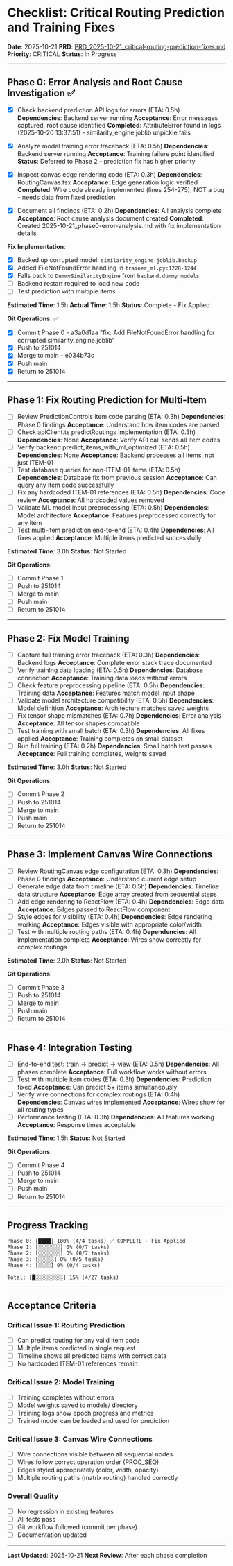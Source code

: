 # Checklist: Critical Routing Prediction and Training Fixes

**Date**: 2025-10-21
**PRD**: [PRD_2025-10-21_critical-routing-prediction-fixes.md](./PRD_2025-10-21_critical-routing-prediction-fixes.md)
**Priority**: CRITICAL
**Status**: In Progress

---

## Phase 0: Error Analysis and Root Cause Investigation ✅

- [x] Check backend prediction API logs for errors (ETA: 0.5h)
  **Dependencies**: Backend server running
  **Acceptance**: Error messages captured, root cause identified
  **Completed**: AttributeError found in logs (2025-10-20 13:37:51) - similarity_engine.joblib unpickle fails

- [x] Analyze model training error traceback (ETA: 0.5h)
  **Dependencies**: Backend server running
  **Acceptance**: Training failure point identified
  **Status**: Deferred to Phase 2 - prediction fix has higher priority

- [x] Inspect canvas edge rendering code (ETA: 0.3h)
  **Dependencies**: RoutingCanvas.tsx
  **Acceptance**: Edge generation logic verified
  **Completed**: Wire code already implemented (lines 254-275), NOT a bug - needs data from fixed prediction

- [x] Document all findings (ETA: 0.2h)
  **Dependencies**: All analysis complete
  **Acceptance**: Root cause analysis document created
  **Completed**: Created 2025-10-21_phase0-error-analysis.md with fix implementation details

**Fix Implementation**:
- [x] Backed up corrupted model: `similarity_engine.joblib.backup`
- [x] Added FileNotFoundError handling in `trainer_ml.py:1228-1244`
- [x] Falls back to `DummySimilarityEngine` from `backend.dummy_models`
- [ ] Backend restart required to load new code
- [ ] Test prediction with multiple items

**Estimated Time**: 1.5h
**Actual Time**: 1.5h
**Status**: Complete - Fix Applied

**Git Operations**: ✅
- [x] Commit Phase 0 - a3a0d1aa "fix: Add FileNotFoundError handling for corrupted similarity_engine.joblib"
- [x] Push to 251014
- [x] Merge to main - e034b73c
- [x] Push main
- [x] Return to 251014

---

## Phase 1: Fix Routing Prediction for Multi-Item

- [ ] Review PredictionControls item code parsing (ETA: 0.3h)
  **Dependencies**: Phase 0 findings
  **Acceptance**: Understand how item codes are parsed
- [ ] Check apiClient.ts predictRoutings implementation (ETA: 0.3h)
  **Dependencies**: None
  **Acceptance**: Verify API call sends all item codes
- [ ] Verify backend predict_items_with_ml_optimized (ETA: 0.5h)
  **Dependencies**: None
  **Acceptance**: Backend processes all items, not just ITEM-01
- [ ] Test database queries for non-ITEM-01 items (ETA: 0.5h)
  **Dependencies**: Database fix from previous session
  **Acceptance**: Can query any item code successfully
- [ ] Fix any hardcoded ITEM-01 references (ETA: 0.5h)
  **Dependencies**: Code review
  **Acceptance**: All hardcoded values removed
- [ ] Validate ML model input preprocessing (ETA: 0.5h)
  **Dependencies**: Model architecture
  **Acceptance**: Features preprocessed correctly for any item
- [ ] Test multi-item prediction end-to-end (ETA: 0.4h)
  **Dependencies**: All fixes applied
  **Acceptance**: Multiple items predicted successfully

**Estimated Time**: 3.0h
**Status**: Not Started

**Git Operations**:
- [ ] Commit Phase 1
- [ ] Push to 251014
- [ ] Merge to main
- [ ] Push main
- [ ] Return to 251014

---

## Phase 2: Fix Model Training

- [ ] Capture full training error traceback (ETA: 0.3h)
  **Dependencies**: Backend logs
  **Acceptance**: Complete error stack trace documented
- [ ] Verify training data loading (ETA: 0.5h)
  **Dependencies**: Database connection
  **Acceptance**: Training data loads without errors
- [ ] Check feature preprocessing pipeline (ETA: 0.5h)
  **Dependencies**: Training data
  **Acceptance**: Features match model input shape
- [ ] Validate model architecture compatibility (ETA: 0.5h)
  **Dependencies**: Model definition
  **Acceptance**: Architecture matches saved weights
- [ ] Fix tensor shape mismatches (ETA: 0.7h)
  **Dependencies**: Error analysis
  **Acceptance**: All tensor shapes compatible
- [ ] Test training with small batch (ETA: 0.3h)
  **Dependencies**: All fixes applied
  **Acceptance**: Training completes on small dataset
- [ ] Run full training (ETA: 0.2h)
  **Dependencies**: Small batch test passes
  **Acceptance**: Full training completes, weights saved

**Estimated Time**: 3.0h
**Status**: Not Started

**Git Operations**:
- [ ] Commit Phase 2
- [ ] Push to 251014
- [ ] Merge to main
- [ ] Push main
- [ ] Return to 251014

---

## Phase 3: Implement Canvas Wire Connections

- [ ] Review RoutingCanvas edge configuration (ETA: 0.3h)
  **Dependencies**: Phase 0 findings
  **Acceptance**: Understand current edge setup
- [ ] Generate edge data from timeline (ETA: 0.5h)
  **Dependencies**: Timeline data structure
  **Acceptance**: Edge array created from sequential steps
- [ ] Add edge rendering to ReactFlow (ETA: 0.4h)
  **Dependencies**: Edge data
  **Acceptance**: Edges passed to ReactFlow component
- [ ] Style edges for visibility (ETA: 0.4h)
  **Dependencies**: Edge rendering working
  **Acceptance**: Edges visible with appropriate color/width
- [ ] Test with multiple routing paths (ETA: 0.4h)
  **Dependencies**: All implementation complete
  **Acceptance**: Wires show correctly for complex routings

**Estimated Time**: 2.0h
**Status**: Not Started

**Git Operations**:
- [ ] Commit Phase 3
- [ ] Push to 251014
- [ ] Merge to main
- [ ] Push main
- [ ] Return to 251014

---

## Phase 4: Integration Testing

- [ ] End-to-end test: train → predict → view (ETA: 0.5h)
  **Dependencies**: All phases complete
  **Acceptance**: Full workflow works without errors
- [ ] Test with multiple item codes (ETA: 0.3h)
  **Dependencies**: Prediction fixed
  **Acceptance**: Can predict 5+ items simultaneously
- [ ] Verify wire connections for complex routings (ETA: 0.4h)
  **Dependencies**: Canvas wires implemented
  **Acceptance**: Wires show for all routing types
- [ ] Performance testing (ETA: 0.3h)
  **Dependencies**: All features working
  **Acceptance**: Response times acceptable

**Estimated Time**: 1.5h
**Status**: Not Started

**Git Operations**:
- [ ] Commit Phase 4
- [ ] Push to 251014
- [ ] Merge to main
- [ ] Push main
- [ ] Return to 251014

---

## Progress Tracking

```
Phase 0: [████] 100% (4/4 tasks) ✅ COMPLETE - Fix Applied
Phase 1: [░░░░░░░] 0% (0/7 tasks)
Phase 2: [░░░░░░░] 0% (0/7 tasks)
Phase 3: [░░░░░] 0% (0/5 tasks)
Phase 4: [░░░░] 0% (0/4 tasks)

Total: [█░░░░░░░░░] 15% (4/27 tasks)
```

---

## Acceptance Criteria

### Critical Issue 1: Routing Prediction
- [ ] Can predict routing for any valid item code
- [ ] Multiple items predicted in single request
- [ ] Timeline shows all predicted items with correct data
- [ ] No hardcoded ITEM-01 references remain

### Critical Issue 2: Model Training
- [ ] Training completes without errors
- [ ] Model weights saved to models/ directory
- [ ] Training logs show epoch progress and metrics
- [ ] Trained model can be loaded and used for prediction

### Critical Issue 3: Canvas Wire Connections
- [ ] Wire connections visible between all sequential nodes
- [ ] Wires follow correct operation order (PROC_SEQ)
- [ ] Edges styled appropriately (color, width, opacity)
- [ ] Multiple routing paths (matrix routing) handled correctly

### Overall Quality
- [ ] No regression in existing features
- [ ] All tests pass
- [ ] Git workflow followed (commit per phase)
- [ ] Documentation updated

---

**Last Updated**: 2025-10-21
**Next Review**: After each phase completion
